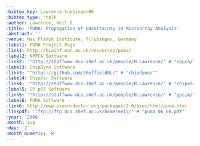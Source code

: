 ```yaml
---
:bibtex_key: Lawrence:tuebingen06
:bibtex_type: :talk
:author: Lawrence, Neil D.
:title: 'PUMA: Propagation of Uncertainty in Microarray Analysis'
:abstract: ''
:venue: Max Planck Institute, T\"ubingen, Germany
:label1: PUMA Project Page
:link1: http://bioinf.man.ac.uk/resources/puma/
:label2: NPPCA Software
:link2: '"http://staffwww.dcs.shef.ac.uk/people/N.Lawrence/" # "nppca/"'
:label3: ChipDyno Software
:link3: '"https://github.com/SheffieldML/" # "chipdyno/"'
:label4: ChipVar Software
:link4: '"http://staffwww.dcs.shef.ac.uk/people/N.Lawrence/" # "chipvar/"'
:label5: GP p53 Software
:link5: '"http://staffwww.dcs.shef.ac.uk/people/N.Lawrence/" # "gpsim/"'
:label6: PUMA Software
:link6: http://www.bioconductor.org/packages/2.0/bioc/html/puma.html
:linkpdf: '"ftp://ftp.dcs.shef.ac.uk/home/neil/" # "puma_06_08.pdf"'
:year: '2006'
:month: aug
:day: '2'
:month_numeric: '8'
---
```

